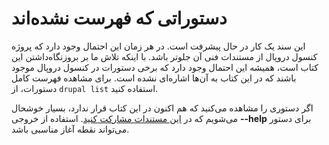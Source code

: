 # دستوراتی که فهرست نشده‌اند
این سند یک کار در حال پیشرفت است. در هر زمان این احتمال وجود دارد که پروژه کنسول دروپال از مستندات فنی آن جلوتر باشد. با اینکه تلاش ما بر بروزنگاه‌داشتن این کتاب است، همیشه این احتمال وجود دارد که برخی دستورات در کنسول دروپال موجود باشند که در این کتاب به آن‌ها اشاره‌ای نشده است. برای مشاهده فهرست کامل دستورات، از `drupal list` استفاده کنید.

اگر دستوری را مشاهده می‌کنید که هم اکنون در این کتاب قرار ندارد، بسیار خوشحال می‌شویم که در [این مستندات مشارکت کنید](../contributing/contributing-to-the-book.md ). استفاده از خروجی **--help** برای دستور می‌تواند نقطه آغاز مناسبی باشد.

